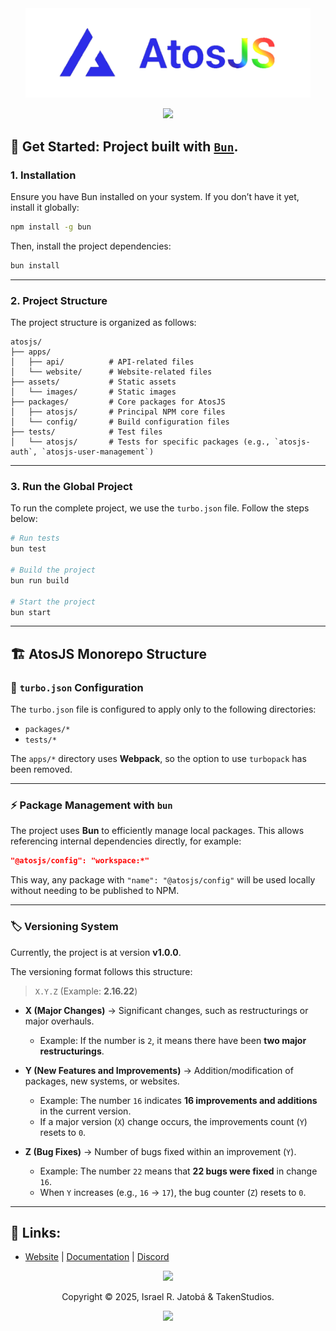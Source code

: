 <div align="center">
  <img src="./assets/images/atosPNG.png" width="456" alt="AtosJS"></img>
  
  <p>
  <!-- AtosJS badges -->
  <a href="https://atos.js.org/discord">
    <img src="https://img.shields.io/badge/discord-atosjs-8da6ce?style=for-the-badge" />
  </a>
</p>
</div>


## 🚀 **Get Started**: Project built with [`Bun`](https://bun.sh/).

### 1. **Installation**  
Ensure you have Bun installed on your system. If you don’t have it yet, install it globally:  

```bash
npm install -g bun
```  

Then, install the project dependencies:  

```bash
bun install
```  
---

### 2. **Project Structure**  
The project structure is organized as follows:  

```
atosjs/
├── apps/
│   ├── api/          # API-related files
│   └── website/      # Website-related files
├── assets/           # Static assets
│   └── images/       # Static images
├── packages/         # Core packages for AtosJS
│   ├── atosjs/       # Principal NPM core files
│   └── config/       # Build configuration files
├── tests/            # Test files
│   └── atosjs/       # Tests for specific packages (e.g., `atosjs-auth`, `atosjs-user-management`)
```
---

### 3. **Run the Global Project**  
To run the complete project, we use the `turbo.json` file. Follow the steps below:  

```bash
# Run tests
bun test

# Build the project
bun run build

# Start the project
bun start
```

---

## 🏗️ AtosJS Monorepo Structure  

### 🚀 `turbo.json` Configuration  

The `turbo.json` file is configured to apply only to the following directories:  

- `packages/*`  
- `tests/*`  

The `apps/*` directory uses **Webpack**, so the option to use `turbopack` has been removed.  

---

### ⚡ Package Management with `bun`  

The project uses **Bun** to efficiently manage local packages. This allows referencing internal dependencies directly, for example:  

```json
"@atosjs/config": "workspace:*"
```

This way, any package with `"name": "@atosjs/config"` will be used locally without needing to be published to NPM.  

---

### 🏷️ Versioning System  

Currently, the project is at version **v1.0.0**.  

The versioning format follows this structure:  

> `X.Y.Z` (Example: **2.16.22**)  

- **X (Major Changes)** → Significant changes, such as restructurings or major overhauls.  
  - Example: If the number is `2`, it means there have been **two major restructurings**.  

- **Y (New Features and Improvements)** → Addition/modification of packages, new systems, or websites.  
  - Example: The number `16` indicates **16 improvements and additions** in the current version.  
  - If a major version (`X`) change occurs, the improvements count (`Y`) resets to `0`.  

- **Z (Bug Fixes)** → Number of bugs fixed within an improvement (`Y`).  
  - Example: The number `22` means that **22 bugs were fixed** in change `16`.  
  - When `Y` increases (e.g., `16` → `17`), the bug counter (`Z`) resets to `0`.

---

## 🔗 Links:
- [Website](https://atos.js.org/en) | [Documentation](https://atos.js.org/en/docs) | [Discord](https://atos.js.org/discord)

<p align="center">
  <img src="https://raw.githubusercontent.com/catppuccin/catppuccin/main/assets/footers/gray0_ctp_on_line.svg?sanitize=true"></img>
</p>

<p align="center">
  Copyright &copy; 2025, Israel R. Jatobá & TakenStudios.
</p>

<p align="center">
  <a href="https://github.com/yeyTaken/atosjs/blob/master/LICENSE">
    <img src="https://img.shields.io/github/license/yeyTaken/atosjs?style=for-the-badge&color=b7bdf8" />
  </a>
</p>
